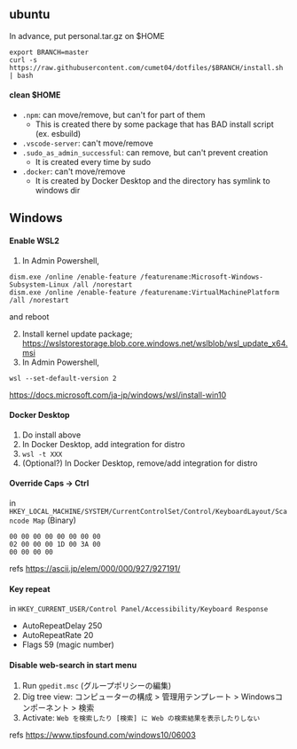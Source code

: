 ubuntu
----
In advance, put personal.tar.gz on $HOME
```
export BRANCH=master
curl -s https://raw.githubusercontent.com/cumet04/dotfiles/$BRANCH/install.sh | bash
```

#### <memo> clean $HOME
* `.npm`: can move/remove, but can't for part of them
  - This is created there by some package that has BAD install script (ex. esbuild)
* `.vscode-server`: can't move/remove
* `.sudo_as_admin_successful`: can remove, but can't prevent creation
  - It is created every time by sudo
* `.docker`: can't move/remove
  - It is created by Docker Desktop and the directory has symlink to windows dir

Windows
----
#### Enable WSL2
1. In Admin Powershell,
```
dism.exe /online /enable-feature /featurename:Microsoft-Windows-Subsystem-Linux /all /norestart
dism.exe /online /enable-feature /featurename:VirtualMachinePlatform /all /norestart
```
and reboot


2. Install kernel update package; https://wslstorestorage.blob.core.windows.net/wslblob/wsl_update_x64.msi
3. In Admin Powershell,
```
wsl --set-default-version 2
```

https://docs.microsoft.com/ja-jp/windows/wsl/install-win10

#### Docker Desktop
1. Do install above
2. In Docker Desktop, add integration for distro
3. `wsl -t XXX`
4. (Optional?) In Docker Desktop, remove/add integration for distro

#### Override Caps -> Ctrl
in `HKEY_LOCAL_MACHINE/SYSTEM/CurrentControlSet/Control/KeyboardLayout/Scancode Map` (Binary)

```
00 00 00 00 00 00 00 00
02 00 00 00 1D 00 3A 00
00 00 00 00
```

refs https://ascii.jp/elem/000/000/927/927191/ 

#### Key repeat
in `HKEY_CURRENT_USER/Control Panel/Accessibility/Keyboard Response`
* AutoRepeatDelay 250
* AutoRepeatRate 20
* Flags 59 (magic number)

#### Disable web-search in start menu
1. Run `gpedit.msc` (グループポリシーの編集)
2. Dig tree view: コンピューターの構成 > 管理用テンプレート > Windowsコンポーネント > 検索
3. Activate: `Web を検索したり [検索] に Web の検索結果を表示したりしない`

refs https://www.tipsfound.com/windows10/06003
